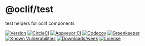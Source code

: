 @oclif/test
============

test helpers for oclif components

[![Version](https://img.shields.io/npm/v/@oclif/test.svg)](https://npmjs.org/package/@oclif/test)
[![CircleCI](https://circleci.com/gh/oclif/test/tree/master.svg?style=svg)](https://circleci.com/gh/oclif/test/tree/master)
[![Appveyor CI](https://ci.appveyor.com/api/projects/status/github/oclif/test?branch=master&svg=true)](https://ci.appveyor.com/project/heroku/test/branch/master)
[![Codecov](https://codecov.io/gh/oclif/test/branch/master/graph/badge.svg)](https://codecov.io/gh/oclif/test)
[![Greenkeeper](https://badges.greenkeeper.io/oclif/test.svg)](https://greenkeeper.io/)
[![Known Vulnerabilities](https://snyk.io/test/npm/@oclif/test/badge.svg)](https://snyk.io/test/npm/@oclif/test)
[![Downloads/week](https://img.shields.io/npm/dw/@oclif/test.svg)](https://npmjs.org/package/@oclif/test)
[![License](https://img.shields.io/npm/l/@oclif/test.svg)](https://github.com/oclif/test/blob/master/package.json)
